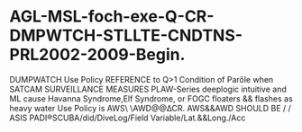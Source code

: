 # AGL-MSL-foch-exe-Q-CR-DMPWTCH-STLLTE-CNDTNS-PRL2002-2009-Begin.
DUMPWATCH Use Policy REFERENCE to Q>1 Condition of Parôle when SATCAM SURVEILLANCE MEASURES PLAW-Series deeplogic intuitive and ML cause Havanna Syndrome,Elf Syndrome, or FOGC floaters &amp;&amp; flashes as heavy water Use Policy is AWS\ \AWD@@∆CR. AWS&amp;&amp;AWD SHOULD BE / / ASIS PADI®SCUBA/did/DiveLog/Field Variable/Lat.&amp;&amp;Long./Acc
